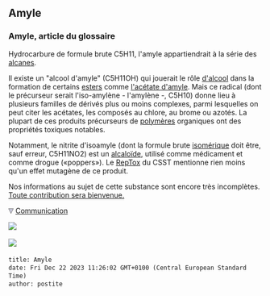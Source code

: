 ## Amyle
### Amyle, article du glossaire
 Hydrocarbure de formule brute C5H11, l'amyle appartiendrait à la série des [alcanes](alcane.html).

Il existe un "alcool d'amyle" (C5H11OH) qui jouerait le rôle [d'alcool](alcool.html) dans la formation de certains [esters](ester.html) comme [l'acétate d'amyle](acetatedamyle.html). Mais ce radical (dont le précurseur serait l'iso-amylène - l'amylène -, C5H10) donne lieu à plusieurs familles de dérivés plus ou moins complexes, parmi lesquelles on peut citer les acétates, les composés au chlore, au brome ou azotés. La plupart de ces produits précurseurs de [polymères](p.html#polymere) organiques ont des propriétés toxiques notables.

Notamment, le nitrite d'isoamyle (dont la formule brute [isomérique](isomerie.html) doit être, sauf erreur, C5H11NO2) est un [alcaloïde](alcaloide.html), utilisé comme médicament et comme drogue («poppers»). Le [RepTox](liensutiles.html#csst) du CSST mentionne rien moins qu'un effet mutagène de ce produit.

Nos informations au sujet de cette substance sont encore très incomplètes. [Toute contribution sera bienvenue.](ecrire.html)



![](images/flechebas.gif) [Communication](http://www.artrealite.com/annonceurs.htm) 

[![](https://cbonvin.fr/sites/regie.artrealite.com/visuels/campagne1.png)](index-2.html#20131014)

![](https://cbonvin.fr/sites/regie.artrealite.com/visuels/campagne2.png)
```
title: Amyle
date: Fri Dec 22 2023 11:26:02 GMT+0100 (Central European Standard Time)
author: postite
```
